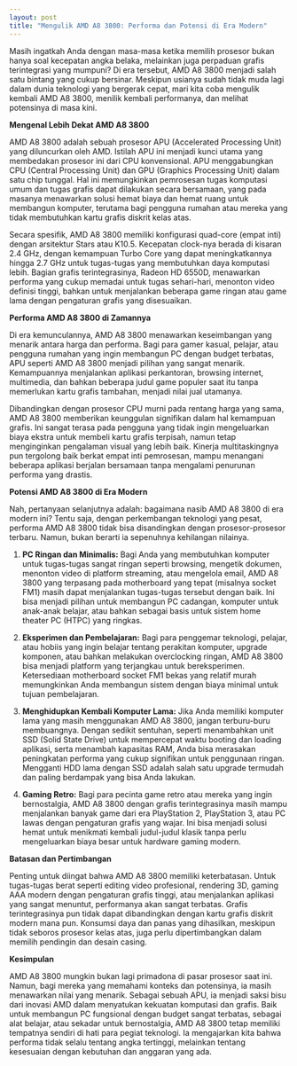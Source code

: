 ```yaml
---
layout: post
title: "Mengulik AMD A8 3800: Performa dan Potensi di Era Modern"
---
```


Masih ingatkah Anda dengan masa-masa ketika memilih prosesor bukan hanya soal kecepatan angka belaka, melainkan juga perpaduan grafis terintegrasi yang mumpuni? Di era tersebut, AMD A8 3800 menjadi salah satu bintang yang cukup bersinar. Meskipun usianya sudah tidak muda lagi dalam dunia teknologi yang bergerak cepat, mari kita coba mengulik kembali AMD A8 3800, menilik kembali performanya, dan melihat potensinya di masa kini.

**Mengenal Lebih Dekat AMD A8 3800**

AMD A8 3800 adalah sebuah prosesor APU (Accelerated Processing Unit) yang diluncurkan oleh AMD. Istilah APU ini menjadi kunci utama yang membedakan prosesor ini dari CPU konvensional. APU menggabungkan CPU (Central Processing Unit) dan GPU (Graphics Processing Unit) dalam satu chip tunggal. Hal ini memungkinkan pemrosesan tugas komputasi umum dan tugas grafis dapat dilakukan secara bersamaan, yang pada masanya menawarkan solusi hemat biaya dan hemat ruang untuk membangun komputer, terutama bagi pengguna rumahan atau mereka yang tidak membutuhkan kartu grafis diskrit kelas atas.

Secara spesifik, AMD A8 3800 memiliki konfigurasi quad-core (empat inti) dengan arsitektur Stars atau K10.5. Kecepatan clock-nya berada di kisaran 2.4 GHz, dengan kemampuan Turbo Core yang dapat meningkatkannya hingga 2.7 GHz untuk tugas-tugas yang membutuhkan daya komputasi lebih. Bagian grafis terintegrasinya, Radeon HD 6550D, menawarkan performa yang cukup memadai untuk tugas sehari-hari, menonton video definisi tinggi, bahkan untuk menjalankan beberapa game ringan atau game lama dengan pengaturan grafis yang disesuaikan.

**Performa AMD A8 3800 di Zamannya**

Di era kemunculannya, AMD A8 3800 menawarkan keseimbangan yang menarik antara harga dan performa. Bagi para gamer kasual, pelajar, atau pengguna rumahan yang ingin membangun PC dengan budget terbatas, APU seperti AMD A8 3800 menjadi pilihan yang sangat menarik. Kemampuannya menjalankan aplikasi perkantoran, browsing internet, multimedia, dan bahkan beberapa judul game populer saat itu tanpa memerlukan kartu grafis tambahan, menjadi nilai jual utamanya.

Dibandingkan dengan prosesor CPU murni pada rentang harga yang sama, AMD A8 3800 memberikan keunggulan signifikan dalam hal kemampuan grafis. Ini sangat terasa pada pengguna yang tidak ingin mengeluarkan biaya ekstra untuk membeli kartu grafis terpisah, namun tetap menginginkan pengalaman visual yang lebih baik. Kinerja multitaskingnya pun tergolong baik berkat empat inti pemrosesan, mampu menangani beberapa aplikasi berjalan bersamaan tanpa mengalami penurunan performa yang drastis.

**Potensi AMD A8 3800 di Era Modern**

Nah, pertanyaan selanjutnya adalah: bagaimana nasib AMD A8 3800 di era modern ini? Tentu saja, dengan perkembangan teknologi yang pesat, performa AMD A8 3800 tidak bisa disandingkan dengan prosesor-prosesor terbaru. Namun, bukan berarti ia sepenuhnya kehilangan nilainya.

1.  **PC Ringan dan Minimalis:** Bagi Anda yang membutuhkan komputer untuk tugas-tugas sangat ringan seperti browsing, mengetik dokumen, menonton video di platform streaming, atau mengelola email, AMD A8 3800 yang terpasang pada motherboard yang tepat (misalnya socket FM1) masih dapat menjalankan tugas-tugas tersebut dengan baik. Ini bisa menjadi pilihan untuk membangun PC cadangan, komputer untuk anak-anak belajar, atau bahkan sebagai basis untuk sistem home theater PC (HTPC) yang ringkas.

2.  **Eksperimen dan Pembelajaran:** Bagi para penggemar teknologi, pelajar, atau hobiis yang ingin belajar tentang perakitan komputer, upgrade komponen, atau bahkan melakukan overclocking ringan, AMD A8 3800 bisa menjadi platform yang terjangkau untuk bereksperimen. Ketersediaan motherboard socket FM1 bekas yang relatif murah memungkinkan Anda membangun sistem dengan biaya minimal untuk tujuan pembelajaran.

3.  **Menghidupkan Kembali Komputer Lama:** Jika Anda memiliki komputer lama yang masih menggunakan AMD A8 3800, jangan terburu-buru membuangnya. Dengan sedikit sentuhan, seperti menambahkan unit SSD (Solid State Drive) untuk mempercepat waktu booting dan loading aplikasi, serta menambah kapasitas RAM, Anda bisa merasakan peningkatan performa yang cukup signifikan untuk penggunaan ringan. Mengganti HDD lama dengan SSD adalah salah satu upgrade termudah dan paling berdampak yang bisa Anda lakukan.

4.  **Gaming Retro:** Bagi para pecinta game retro atau mereka yang ingin bernostalgia, AMD A8 3800 dengan grafis terintegrasinya masih mampu menjalankan banyak game dari era PlayStation 2, PlayStation 3, atau PC lawas dengan pengaturan grafis yang wajar. Ini bisa menjadi solusi hemat untuk menikmati kembali judul-judul klasik tanpa perlu mengeluarkan biaya besar untuk hardware gaming modern.

**Batasan dan Pertimbangan**

Penting untuk diingat bahwa AMD A8 3800 memiliki keterbatasan. Untuk tugas-tugas berat seperti editing video profesional, rendering 3D, gaming AAA modern dengan pengaturan grafis tinggi, atau menjalankan aplikasi yang sangat menuntut, performanya akan sangat terbatas. Grafis terintegrasinya pun tidak dapat dibandingkan dengan kartu grafis diskrit modern mana pun. Konsumsi daya dan panas yang dihasilkan, meskipun tidak seboros prosesor kelas atas, juga perlu dipertimbangkan dalam memilih pendingin dan desain casing.

**Kesimpulan**

AMD A8 3800 mungkin bukan lagi primadona di pasar prosesor saat ini. Namun, bagi mereka yang memahami konteks dan potensinya, ia masih menawarkan nilai yang menarik. Sebagai sebuah APU, ia menjadi saksi bisu dari inovasi AMD dalam menyatukan kekuatan komputasi dan grafis. Baik untuk membangun PC fungsional dengan budget sangat terbatas, sebagai alat belajar, atau sekadar untuk bernostalgia, AMD A8 3800 tetap memiliki tempatnya sendiri di hati para pegiat teknologi. Ia mengajarkan kita bahwa performa tidak selalu tentang angka tertinggi, melainkan tentang kesesuaian dengan kebutuhan dan anggaran yang ada.
